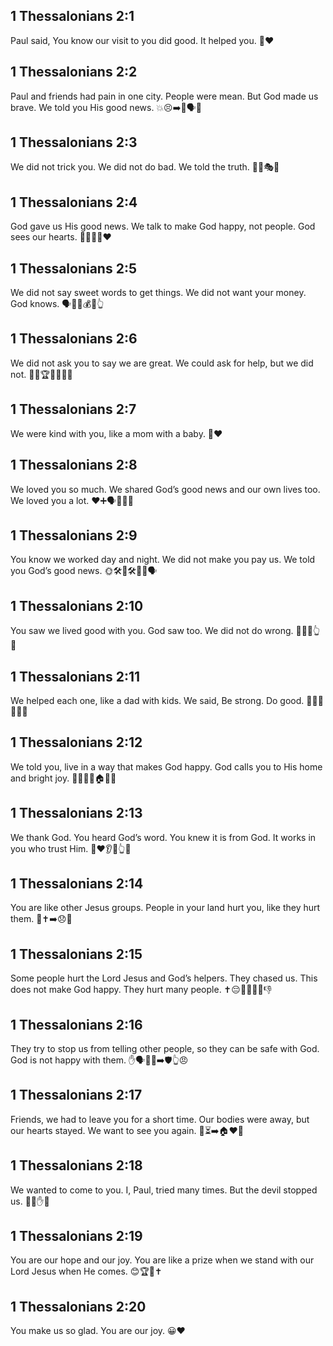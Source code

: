 ## 1 Thessalonians 2:1
Paul said, You know our visit to you did good. It helped you. 🤝❤️
## 1 Thessalonians 2:2
Paul and friends had pain in one city. People were mean. But God made us brave. We told you His good news. 💥😣➡️💪🗣️🙏
## 1 Thessalonians 2:3
We did not trick you. We did not do bad. We told the truth. 🙅‍♂️🎭✅
## 1 Thessalonians 2:4
God gave us His good news. We talk to make God happy, not people. God sees our hearts. 📖🙏🙂👀❤️
## 1 Thessalonians 2:5
We did not say sweet words to get things. We did not want your money. God knows. 🗣️🍬❌💰❌👆
## 1 Thessalonians 2:6
We did not ask you to say we are great. We could ask for help, but we did not. 🙅‍♂️🏆🙅‍♂️🤲❌
## 1 Thessalonians 2:7
We were kind with you, like a mom with a baby. 🤱❤️
## 1 Thessalonians 2:8
We loved you so much. We shared God’s good news and our own lives too. We loved you a lot. ❤️➕🗣️📖➕👥
## 1 Thessalonians 2:9
You know we worked day and night. We did not make you pay us. We told you God’s good news. 🌞🛠️🌙🛠️💸❌🗣️
## 1 Thessalonians 2:10
You saw we lived good with you. God saw too. We did not do wrong. 👀👥✅👆✅
## 1 Thessalonians 2:11
We helped each one, like a dad with kids. We said, Be strong. Do good. 👨‍👧‍👦🤝💪✅
## 1 Thessalonians 2:12
We told you, live in a way that makes God happy. God calls you to His home and bright joy. 🚶‍♂️✨🙏🏠🌟😊
## 1 Thessalonians 2:13
We thank God. You heard God’s word. You knew it is from God. It works in you who trust Him. 🙏❤️👂📖👆💪
## 1 Thessalonians 2:14
You are like other Jesus groups. People in your land hurt you, like they hurt them. 🤝✝️➡️😞👊
## 1 Thessalonians 2:15
Some people hurt the Lord Jesus and God’s helpers. They chased us. This does not make God happy. They hurt many people. ✝️😔👊🏃‍♂️💨👎
## 1 Thessalonians 2:16
They try to stop us from telling other people, so they can be safe with God. God is not happy with them. ✋🗣️👥❌➡️🛡️👆😠
## 1 Thessalonians 2:17
Friends, we had to leave you for a short time. Our bodies were away, but our hearts stayed. We want to see you again. 🧳⏳➡️🏠❤️👀
## 1 Thessalonians 2:18
We wanted to come to you. I, Paul, tried many times. But the devil stopped us. 👣🔁✋👿
## 1 Thessalonians 2:19
You are our hope and our joy. You are like a prize when we stand with our Lord Jesus when He comes. 😊🏆🙌✝️
## 1 Thessalonians 2:20
You make us so glad. You are our joy. 😀❤️
